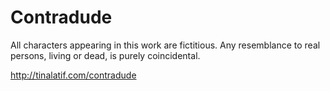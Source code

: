 # Contradude

All characters appearing in this work are fictitious. Any resemblance to real persons, living or dead, is purely coincidental.

http://tinalatif.com/contradude